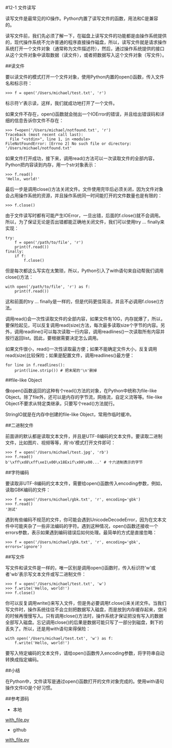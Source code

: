 #12-1 文件读写


读写文件是最常见的IO操作。Python内置了读写文件的函数，用法和C是兼容的。

读写文件前，我们先必须了解一下，在磁盘上读写文件的功能都是由操作系统提供的，现代操作系统不允许普通的程序直接操作磁盘，所以，读写文件就是请求操作系统打开一个文件对象（通常称为文件描述符），然后，通过操作系统提供的接口从这个文件对象中读取数据（读文件），或者把数据写入这个文件对象（写文件）。

##读文件

要以读文件的模式打开一个文件对象，使用Python内置的open()函数，传入文件名和标示符：

	>>> f = open('/Users/michael/test.txt', 'r')
标示符'r'表示读，这样，我们就成功地打开了一个文件。

如果文件不存在，open()函数就会抛出一个IOError的错误，并且给出错误码和详细的信息告诉你文件不存在：

	>>> f=open('/Users/michael/notfound.txt', 'r')
	Traceback (most recent call last):
	  File "<stdin>", line 1, in <module>
	FileNotFoundError: [Errno 2] No such file or directory: '/Users/michael/notfound.txt'
如果文件打开成功，接下来，调用read()方法可以一次读取文件的全部内容，Python把内容读到内存，用一个str对象表示：

	>>> f.read()
	'Hello, world!'
最后一步是调用close()方法关闭文件。文件使用完毕后必须关闭，因为文件对象会占用操作系统的资源，并且操作系统同一时间能打开的文件数量也是有限的：

	>>> f.close()
由于文件读写时都有可能产生IOError，一旦出错，后面的f.close()就不会调用。所以，为了保证无论是否出错都能正确地关闭文件，我们可以使用try ... finally来实现：

	try:
	    f = open('/path/to/file', 'r')
	    print(f.read())
	finally:
	    if f:
	        f.close()
但是每次都这么写实在太繁琐，所以，Python引入了with语句来自动帮我们调用close()方法：

	with open('/path/to/file', 'r') as f:
	    print(f.read())
这和前面的try ... finally是一样的，但是代码更佳简洁，并且不必调用f.close()方法。

调用read()会一次性读取文件的全部内容，如果文件有10G，内存就爆了，所以，要保险起见，可以反复调用read(size)方法，每次最多读取size个字节的内容。另外，调用readline()可以每次读取一行内容，调用readlines()一次读取所有内容并按行返回list。因此，要根据需要决定怎么调用。

如果文件很小，read()一次性读取最方便；如果不能确定文件大小，反复调用read(size)比较保险；如果是配置文件，调用readlines()最方便：

	for line in f.readlines():
	    print(line.strip()) # 把末尾的'\n'删掉

##file-like Object

像open()函数返回的这种有个read()方法的对象，在Python中统称为file-like Object。除了file外，还可以是内存的字节流，网络流，自定义流等等。file-like Object不要求从特定类继承，只要写个read()方法就行。

StringIO就是在内存中创建的file-like Object，常用作临时缓冲。

##二进制文件

前面讲的默认都是读取文本文件，并且是UTF-8编码的文本文件。要读取二进制文件，比如图片、视频等等，用'rb'模式打开文件即可：

	>>> f = open('/Users/michael/test.jpg', 'rb')
	>>> f.read()
	b'\xff\xd8\xff\xe1\x00\x18Exif\x00\x00...' # 十六进制表示的字节
##字符编码

要读取非UTF-8编码的文本文件，需要给open()函数传入encoding参数，例如，读取GBK编码的文件：

	>>> f = open('/Users/michael/gbk.txt', 'r', encoding='gbk')
	>>> f.read()
	'测试'
遇到有些编码不规范的文件，你可能会遇到UnicodeDecodeError，因为在文本文件中可能夹杂了一些非法编码的字符。遇到这种情况，open()函数还接收一个errors参数，表示如果遇到编码错误后如何处理。最简单的方式是直接忽略：

	>>> f = open('/Users/michael/gbk.txt', 'r', encoding='gbk', errors='ignore')
##写文件

写文件和读文件是一样的，唯一区别是调用open()函数时，传入标识符'w'或者'wb'表示写文本文件或写二进制文件：

	>>> f = open('/Users/michael/test.txt', 'w')
	>>> f.write('Hello, world!')
	>>> f.close()
你可以反复调用write()来写入文件，但是务必要调用f.close()来关闭文件。当我们写文件时，操作系统往往不会立刻把数据写入磁盘，而是放到内存缓存起来，空闲的时候再慢慢写入。只有调用close()方法时，操作系统才保证把没有写入的数据全部写入磁盘。忘记调用close()的后果是数据可能只写了一部分到磁盘，剩下的丢失了。所以，还是用with语句来得保险：

	with open('/Users/michael/test.txt', 'w') as f:
	    f.write('Hello, world!')
要写入特定编码的文本文件，请给open()函数传入encoding参数，将字符串自动转换成指定编码。

##小结

在Python中，文件读写是通过open()函数打开的文件对象完成的。使用with语句操作文件IO是个好习惯。

##参考源码

- 本地

[with_file.py](../code/chapter12/12-1-with_file.py)

- github

[with_file.py](https://github.com/michaelliao/learn-python3/tree/master/samples/io/with_file.py)